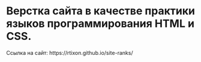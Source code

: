 <h1>Верстка сайта в качестве практики языков программирования HTML и CSS.</h1>
<p>Ссылка на сайт: https://rtixon.github.io/site-ranks/</p>

